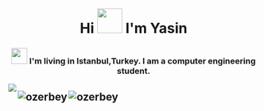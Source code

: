 <h1 align="center">Hi <img src = "https://raw.githubusercontent.com/MartinHeinz/MartinHeinz/master/wave.gif" width = 50px> I'm Yasin</h1>
<h3 align="center"> 
  
  <img src = "https://media2.giphy.com/media/QssGEmpkyEOhBCb7e1/giphy.gif?cid=ecf05e47a0n3gi1bfqntqmob8g9aid1oyj2wr3ds3mg700bl&rid=giphy.gif" width = 32px>
  I'm living in Istanbul,Turkey. I am a computer engineering student.</h3>
  
<a href="https://github.com/anuraghazra/github-readme-stats">
  
<a href="https://github.com/anuraghazra/github-readme-stats">
<img align="left" src="https://github-readme-stats.vercel.app/api?username=OzerBey&count_private=true&show_icons=true&theme=tokyonight" />
</a>

<h2>
<p><img align="left" src="https://github-readme-stats.vercel.app/api/top-langs?username=ozerbey&show_icons=true&locale=en&layout=compact&theme=tokyonight" alt="ozerbey" /></p></p>
<h2/>

<p align="left"> <img src="https://komarev.com/ghpvc/?username=ozerbey&label=Profile%20views&color=0e75b6&style=flat" alt="ozerbey" />
</p></p>

</p>
